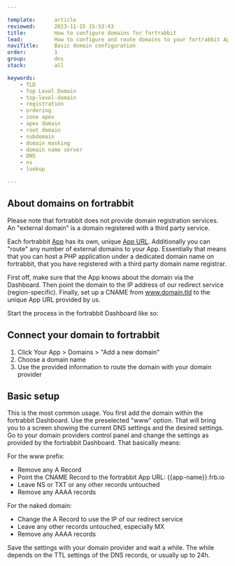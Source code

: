 ```yaml
---

template:      article
reviewed:      2023-11-15 15:53:43
title:         How to configure domains for fortrabbit
lead:          How to configure and route domains to your fortrabbit App.
naviTitle:     Basic domain configuration
order:         1
group:         dns
stack:         all

keywords:
    - TLD
    - Top Level Domain
    - top-level-domain
    - registration
    - ordering
    - zone apex
    - apex domain
    - root domain
    - subdomain
    - domain masking
    - domain name server
    - DNS
    - ns
    - lookup

---
```


## About domains on fortrabbit

Please note that fortrabbit does not provide domain registration services. An "external domain" is a domain registered with a third party service.

Each fortrabbit [App](/app) has its own, unique [App URL](/app#toc-app-url). Additionally you can "route" any number of external domains to your App. Essentially that means that you can host a PHP application under a dedicated domain name on fortrabbit, that you have registered with a third party domain name registrar.

First off, make sure that the App knows about the domain via the Dashboard. Then point the domain to the IP address of our redirect service (region-specific). Finally, set up a CNAME from www.domain.tld to the unique App URL provided by us.

Start the process in the fortrabbit Dashboard like so:

## Connect your domain to fortrabbit

1. Click Your App > Domains > "Add a new domain"
2. Choose a domain name
3. Use the provided information to route the domain with your domain provider

## Basic setup

This is the most common usage. You first add the domain within the fortrabbit Dashboard. Use the preselected "www" option. That will bring you to a screen showing the current DNS settings and the desired settings. Go to your domain providers control panel and change the settings as provided by the fortrabbit Dashboard. That basically means:

For the www prefix:

* Remove any A Record
* Point the CNAME Record to the fortrabbit App URL: {{app-name}}.frb.io
* Leave NS or TXT or any other records untouched
* Remove any AAAA records

For the naked domain:

* Change the A Record to use the IP of our redirect service
* Leave any other records untouched, especially MX
* Remove any AAAA records

Save the settings with your domain provider and wait a while. The while depends on the TTL settings of the DNS records, or usually up to 24h.
